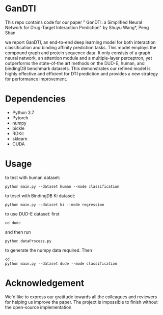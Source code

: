 # GanDTI

This repo contains code for our paper " GanDTI: a Simplified Neural Network for Drug-Target Interaction Prediction" 
by Shuyu Wang*, Peng Shan

we report GanDTI, an end-to-end deep learning model for both interaction classification and binding affinity prediction tasks. This model employs the compound graph and protein sequence data. It only consists of a graph neural network, an attention module and a multiple-layer perceptron, yet outperforms the state-of-the art methods on the DUD-E, human, and bindingDB benchmark datasets. This demonstrates our refined model is highly effective and efficient for DTI prediction and provides a new strategy for performance improvement.

# Dependencies

* Python 3.7
* Pytorch
* numpy
* pickle
* RDKit
* sklearn
* CUDA

# Usage

to test with human dataset: 
```
python main.py --dataset human --mode classification
```

to teset with BindingDB Ki dataset: 
```
python main.py --dataset ki --mode regression
```

to use DUD-E dataset: 
first
```
cd dude
```
and then run
```
python dataProcess.py 
```
to generate the numpy data required. Then
```
cd ..
python main.py --dataset dude --mode classification
```

# Acknowledgement
We'd like to express our gratitude towards all the colleagues and reviewers for helping us improve the paper. The project is impossible to finish without the open-source implementation.
